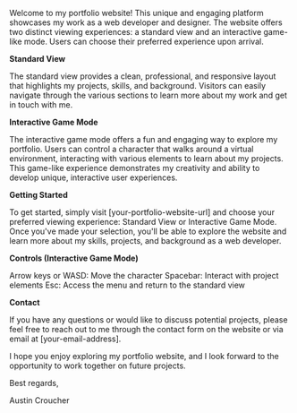 Welcome to my portfolio website! This unique and engaging platform showcases my work as a web developer and designer. The website offers two distinct viewing experiences: a standard view and an interactive game-like mode. Users can choose their preferred experience upon arrival.

**Standard View**

The standard view provides a clean, professional, and responsive layout that highlights my projects, skills, and background. Visitors can easily navigate through the various sections to learn more about my work and get in touch with me.

**Interactive Game Mode**

The interactive game mode offers a fun and engaging way to explore my portfolio. Users can control a character that walks around a virtual environment, interacting with various elements to learn about my projects. This game-like experience demonstrates my creativity and ability to develop unique, interactive user experiences.

**Getting Started**

To get started, simply visit [your-portfolio-website-url] and choose your preferred viewing experience: Standard View or Interactive Game Mode. Once you've made your selection, you'll be able to explore the website and learn more about my skills, projects, and background as a web developer.

**Controls (Interactive Game Mode)**

Arrow keys or WASD: Move the character
Spacebar: Interact with project elements
Esc: Access the menu and return to the standard view


**Contact**

If you have any questions or would like to discuss potential projects, please feel free to reach out to me through the contact form on the website or via email at [your-email-address].

I hope you enjoy exploring my portfolio website, and I look forward to the opportunity to work together on future projects.

Best regards,

Austin Croucher